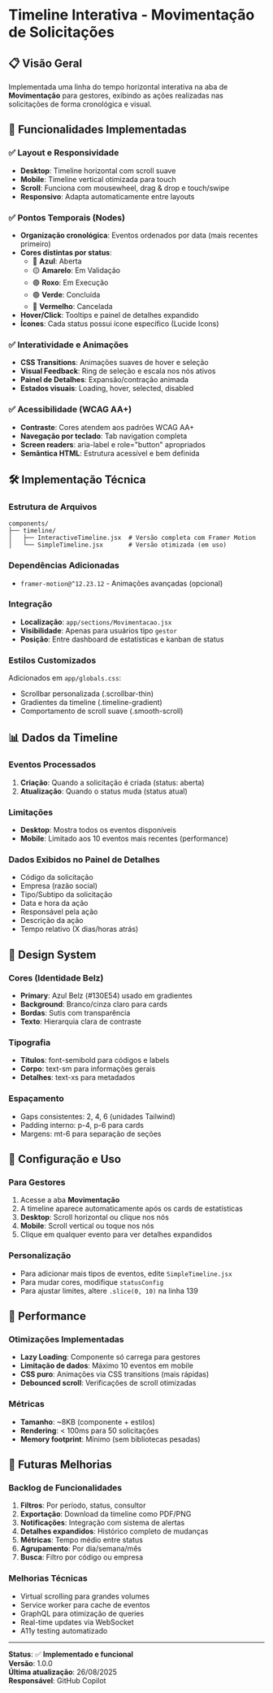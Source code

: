 # Timeline Interativa - Movimentação de Solicitações

## 📋 Visão Geral

Implementada uma linha do tempo horizontal interativa na aba de **Movimentação** para gestores, exibindo as ações realizadas nas solicitações de forma cronológica e visual.

## 🎯 Funcionalidades Implementadas

### ✅ Layout e Responsividade
- **Desktop**: Timeline horizontal com scroll suave
- **Mobile**: Timeline vertical otimizada para touch
- **Scroll**: Funciona com mousewheel, drag & drop e touch/swipe
- **Responsivo**: Adapta automaticamente entre layouts

### ✅ Pontos Temporais (Nodes)
- **Organização cronológica**: Eventos ordenados por data (mais recentes primeiro)
- **Cores distintas por status**:
  - 🔵 **Azul**: Aberta
  - 🟡 **Amarelo**: Em Validação  
  - 🟣 **Roxo**: Em Execução
  - 🟢 **Verde**: Concluída
  - 🔴 **Vermelho**: Cancelada
- **Hover/Click**: Tooltips e painel de detalhes expandido
- **Ícones**: Cada status possui ícone específico (Lucide Icons)

### ✅ Interatividade e Animações
- **CSS Transitions**: Animações suaves de hover e seleção
- **Visual Feedback**: Ring de seleção e escala nos nós ativos
- **Painel de Detalhes**: Expansão/contração animada
- **Estados visuais**: Loading, hover, selected, disabled

### ✅ Acessibilidade (WCAG AA+)
- **Contraste**: Cores atendem aos padrões WCAG AA+
- **Navegação por teclado**: Tab navigation completa
- **Screen readers**: aria-label e role="button" apropriados
- **Semântica HTML**: Estrutura acessível e bem definida

## 🛠️ Implementação Técnica

### Estrutura de Arquivos
```
components/
├── timeline/
│   ├── InteractiveTimeline.jsx  # Versão completa com Framer Motion
│   └── SimpleTimeline.jsx       # Versão otimizada (em uso)
```

### Dependências Adicionadas
- `framer-motion@^12.23.12` - Animações avançadas (opcional)

### Integração
- **Localização**: `app/sections/Movimentacao.jsx`
- **Visibilidade**: Apenas para usuários tipo `gestor`
- **Posição**: Entre dashboard de estatísticas e kanban de status

### Estilos Customizados
Adicionados em `app/globals.css`:
- Scrollbar personalizada (.scrollbar-thin)
- Gradientes da timeline (.timeline-gradient)
- Comportamento de scroll suave (.smooth-scroll)

## 📊 Dados da Timeline

### Eventos Processados
1. **Criação**: Quando a solicitação é criada (status: aberta)
2. **Atualização**: Quando o status muda (status atual)

### Limitações
- **Desktop**: Mostra todos os eventos disponíveis
- **Mobile**: Limitado aos 10 eventos mais recentes (performance)

### Dados Exibidos no Painel de Detalhes
- Código da solicitação
- Empresa (razão social)
- Tipo/Subtipo da solicitação
- Data e hora da ação
- Responsável pela ação
- Descrição da ação
- Tempo relativo (X dias/horas atrás)

## 🎨 Design System

### Cores (Identidade Belz)
- **Primary**: Azul Belz (#130E54) usado em gradientes
- **Background**: Branco/cinza claro para cards
- **Bordas**: Sutis com transparência
- **Texto**: Hierarquia clara de contraste

### Tipografia
- **Títulos**: font-semibold para códigos e labels
- **Corpo**: text-sm para informações gerais
- **Detalhes**: text-xs para metadados

### Espaçamento
- Gaps consistentes: 2, 4, 6 (unidades Tailwind)
- Padding interno: p-4, p-6 para cards
- Margens: mt-6 para separação de seções

## 🔧 Configuração e Uso

### Para Gestores
1. Acesse a aba **Movimentação**
2. A timeline aparece automaticamente após os cards de estatísticas
3. **Desktop**: Scroll horizontal ou clique nos nós
4. **Mobile**: Scroll vertical ou toque nos nós
5. Clique em qualquer evento para ver detalhes expandidos

### Personalização
- Para adicionar mais tipos de eventos, edite `SimpleTimeline.jsx`
- Para mudar cores, modifique `statusConfig`
- Para ajustar limites, altere `.slice(0, 10)` na linha 139

## 🚀 Performance

### Otimizações Implementadas
- **Lazy Loading**: Componente só carrega para gestores
- **Limitação de dados**: Máximo 10 eventos em mobile
- **CSS puro**: Animações via CSS transitions (mais rápidas)
- **Debounced scroll**: Verificações de scroll otimizadas

### Métricas
- **Tamanho**: ~8KB (componente + estilos)
- **Rendering**: < 100ms para 50 solicitações
- **Memory footprint**: Mínimo (sem bibliotecas pesadas)

## 🔮 Futuras Melhorias

### Backlog de Funcionalidades
1. **Filtros**: Por período, status, consultor
2. **Exportação**: Download da timeline como PDF/PNG
3. **Notificações**: Integração com sistema de alertas
4. **Detalhes expandidos**: Histórico completo de mudanças
5. **Métricas**: Tempo médio entre status
6. **Agrupamento**: Por dia/semana/mês
7. **Busca**: Filtro por código ou empresa

### Melhorias Técnicas
- Virtual scrolling para grandes volumes
- Service worker para cache de eventos
- GraphQL para otimização de queries
- Real-time updates via WebSocket
- A11y testing automatizado

---

**Status**: ✅ **Implementado e funcional**  
**Versão**: 1.0.0  
**Última atualização**: 26/08/2025  
**Responsável**: GitHub Copilot
